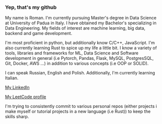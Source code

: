 ### Yep, that's my github

My name is Roman. I'm currently pursuing Master's degree in Data Science at University of Padua in Italy. I have obtained my Bachelor's specializing in Data Engineering. My fields of interest are machine learning, big data, backend and game development. 

I'm most proficient in python, but additionally know C/C++, JavaScript. I'm also currently learning Rust to spice up my life a little bit. I know a variety of tools, libraries and frameworks for ML, Data Science and Software development in general (i.e Pytorch, Pandas, Flask, MySQL, PostgresSQL, Git, Docker, AWS ...) in addition to various concepts (i.e OOP or SOLID). 

I can speak Russian, English and Polish. Additionally, I'm currently learning Italian.

[My LinkedIn](https://linkedin.com/in/romangellert/)

[My LeetCode profile](https://leetcode.com/Rogel2022/)

I'm trying to consistently commit to various personal repos (either projects i make myself or tutorial projects in a new language (i.e Rust)) to keep the skills sharp. 

<!--
**RoGellert/RoGellert** is a ✨ _special_ ✨ repository because its `README.md` (this file) appears on your GitHub profile.

Here are some ideas to get you started:

- 🔭 I’m currently working on ...
- 🌱 I’m currently learning ...
- 👯 I’m looking to collaborate on ...
- 🤔 I’m looking for help with ...
- 💬 Ask me about ...
- 📫 How to reach me: ...
- 😄 Pronouns: ...
- ⚡ Fun fact: ...
-->
